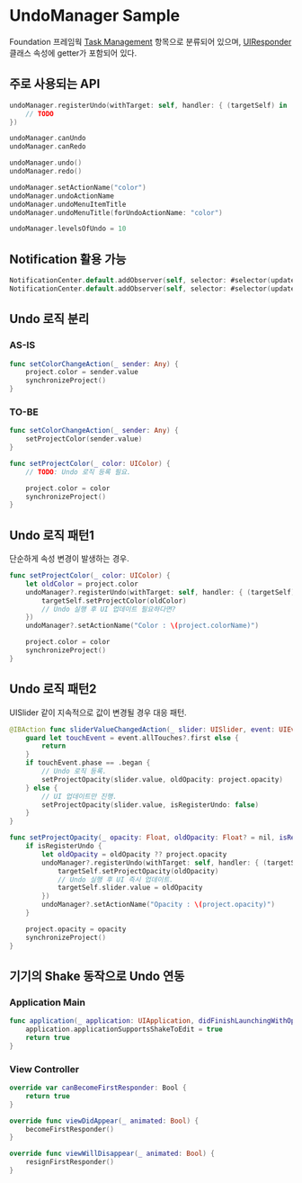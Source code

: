 #  UndoManager Sample

Foundation 프레임웍 [Task Management](https://developer.apple.com/documentation/foundation/task_management) 항목으로 분류되어 있으며, 
[UIResponder](https://developer.apple.com/documentation/uikit/uiresponder) 클래스 속성에 getter가 포함되어 있다. 

## 주로 사용되는 API
```swift
undoManager.registerUndo(withTarget: self, handler: { (targetSelf) in
    // TODO
})

undoManager.canUndo
undoManager.canRedo

undoManager.undo()
undoManager.redo()

undoManager.setActionName("color")
undoManager.undoActionName
undoManager.undoMenuItemTitle
undoManager.undoMenuTitle(forUndoActionName: "color")

undoManager.levelsOfUndo = 10
```

## Notification 활용 가능
```swift
NotificationCenter.default.addObserver(self, selector: #selector(updateUndoButtonsStatus), name: .NSUndoManagerDidUndoChange, object: nil)
NotificationCenter.default.addObserver(self, selector: #selector(updateUndoButtonsStatus), name: .NSUndoManagerDidRedoChange, object: nil)
```

## Undo 로직 분리
### AS-IS
```swift
func setColorChangeAction(_ sender: Any) {
    project.color = sender.value
    synchronizeProject()
}
```

### TO-BE
```swift
func setColorChangeAction(_ sender: Any) {
	setProjectColor(sender.value)
}

func setProjectColor(_ color: UIColor) {
	// TODO: Undo 로직 등록 필요.

    project.color = color
    synchronizeProject()
}
```

## Undo 로직 패턴1
단순하게 속성 변경이 발생하는 경우.
```swift
func setProjectColor(_ color: UIColor) {
    let oldColor = project.color
    undoManager?.registerUndo(withTarget: self, handler: { (targetSelf) in
        targetSelf.setProjectColor(oldColor)
        // Undo 실행 후 UI 업데이트 필요하다면?
    })
    undoManager?.setActionName("Color : \(project.colorName)")

    project.color = color
    synchronizeProject()
}
```

## Undo 로직 패턴2
UISlider 같이 지속적으로 값이 변경될 경우 대응 패턴.
```swift
@IBAction func sliderValueChangedAction(_ slider: UISlider, event: UIEvent) {
    guard let touchEvent = event.allTouches?.first else {
        return
    }
    if touchEvent.phase == .began {
        // Undo 로직 등록.
        setProjectOpacity(slider.value, oldOpacity: project.opacity)
    } else {
        // UI 업데이트만 진행.
        setProjectOpacity(slider.value, isRegisterUndo: false)
    }
}

func setProjectOpacity(_ opacity: Float, oldOpacity: Float? = nil, isRegisterUndo: Bool = true) {
    if isRegisterUndo {
        let oldOpacity = oldOpacity ?? project.opacity
        undoManager?.registerUndo(withTarget: self, handler: { (targetSelf) in
            targetSelf.setProjectOpacity(oldOpacity)
            // Undo 실행 후 UI 즉시 업데이트.
            targetSelf.slider.value = oldOpacity
        })
        undoManager?.setActionName("Opacity : \(project.opacity)")
    }

    project.opacity = opacity
    synchronizeProject()
}

```

## 기기의 Shake 동작으로 Undo 연동
### Application Main
```swift
func application(_ application: UIApplication, didFinishLaunchingWithOptions launchOptions: [UIApplication.LaunchOptionsKey: Any]?) -> Bool {
    application.applicationSupportsShakeToEdit = true
    return true
}
```

### View Controller
```swift
override var canBecomeFirstResponder: Bool {
    return true
}

override func viewDidAppear(_ animated: Bool) {
	becomeFirstResponder()
}

override func viewWillDisappear(_ animated: Bool) {
	resignFirstResponder()	
}	
```
